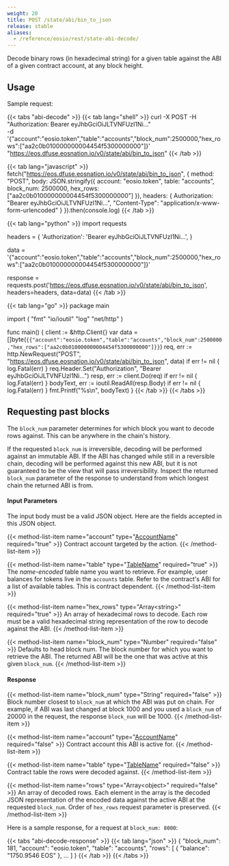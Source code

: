 ```yaml
---
weight: 20
title: POST /state/abi/bin_to_json
release: stable
aliases:
  - /reference/eosio/rest/state-abi-decode/
---
```


Decode binary rows (in hexadecimal string) for a given table against
the ABI of a given contract account, at any block height.

## Usage

Sample request:

{{< tabs "abi-decode" >}}
{{< tab lang="shell" >}}
curl -X POST -H "Authorization: Bearer eyJhbGciOiJLTVNFUzI1Ni..." \
    -d '{"account":"eosio.token","table":"accounts","block_num":2500000,"hex_rows":["aa2c0b010000000004454f5300000000"]}' \
    "https://eos.dfuse.eosnation.io/v0/state/abi/bin_to_json"
{{< /tab >}}

{{< tab lang="javascript" >}}
fetch("https://eos.dfuse.eosnation.io/v0/state/abi/bin_to_json", {
  method: "POST",
  body: JSON.stringify({
    account: "eosio.token",
    table: "accounts",
    block_num: 2500000,
    hex_rows: ["aa2c0b010000000004454f5300000000"]
  }),
  headers: {
    Authorization: "Bearer eyJhbGciOiJLTVNFUzI1Ni...",
    "Content-Type": "application/x-www-form-urlencoded"
  }
}).then(console.log)
{{< /tab >}}

{{< tab lang="python" >}}
import requests

headers = {
  'Authorization': 'Bearer eyJhbGciOiJLTVNFUzI1Ni...',
}

data = '{"account":"eosio.token","table":"accounts","block_num":2500000,"hex_rows":["aa2c0b010000000004454f5300000000"]}'

response = requests.post('https://eos.dfuse.eosnation.io/v0/state/abi/bin_to_json', headers=headers, data=data)
{{< /tab >}}

{{< tab lang="go" >}}
package main

import (
	"fmt"
	"io/ioutil"
	"log"
	"net/http"
)

func main() {
	client := &http.Client{}
	var data = []byte(`{{"account":"eosio.token","table":"accounts","block_num":2500000,"hex_rows":["aa2c0b010000000004454f5300000000"]}}`)
	req, err := http.NewRequest("POST", "https://eos.dfuse.eosnation.io/v0/state/abi/bin_to_json", data)
	if err != nil {
		log.Fatal(err)
	}
	req.Header.Set("Authorization", "Bearer eyJhbGciOiJLTVNFUzI1Ni...")
	resp, err := client.Do(req)
	if err != nil {
		log.Fatal(err)
	}
	bodyText, err := ioutil.ReadAll(resp.Body)
	if err != nil {
		log.Fatal(err)
	}
	fmt.Printf("%s\n", bodyText)
}
{{< /tab >}}
{{< /tabs >}}

## Requesting past blocks

The `block_num` parameter determines for which block you want to decode rows
against. This can be anywhere in the chain's history.

If the requested `block_num` is irreversible, decoding will be performed
against an immutable ABI. If the ABI has changed while still in a reversible
chain, decoding will be performed against this new ABI, but it is not guaranteed
to be the view that will pass irreversibility. Inspect the returned `block_num`
parameter of the response to understand from which longest chain the returned ABI is from.

#### Input Parameters

The input body must be a valid JSON object. Here are the fields accepted in this JSON
object.

{{< method-list-item name="account" type="[AccountName](/eosio/public-apis/reference/types/accountname)" required="true" >}}
  Contract account targeted by the action.
{{< /method-list-item >}}

{{< method-list-item name="table" type="[TableName](/eosio/public-apis/reference/types/tablename)" required="true" >}}
  The _name-encoded_ table name you want to retrieve. For example, user balances for tokens live in the `accounts` table. Refer to the contract's ABI for a list of available tables. This is contract dependent.
{{< /method-list-item >}}

{{< method-list-item name="hex_rows" type="Array&lt;string&gt;" required="true" >}}
  An array of hexadecimal rows to decode. Each row must be a valid hexadecimal string representation of the row to decode against the ABI.
{{< /method-list-item >}}

{{< method-list-item name="block_num" type="Number" required="false" >}}
  Defaults to head block num. The block number for which you want to retrieve the ABI. The returned ABI will be the one that was active at this given `block_num`.
{{< /method-list-item >}}

#### Response

{{< method-list-item name="block_num" type="String" required="false" >}}
  Block number closest to `block_num` at which the ABI was put on chain. For example, if ABI was last changed at block 1000 and you used a `block_num` of 20000 in the request, the response `block_num` will be 1000.
{{< /method-list-item >}}

{{< method-list-item name="account" type="[AccountName](/eosio/public-apis/reference/types/accountname)" required="false" >}}
  Contract account this ABI is active for.
{{< /method-list-item >}}

{{< method-list-item name="table" type="[TableName](/eosio/public-apis/reference/types/tablename)" required="false" >}}
  Contract table the rows were decoded against.
{{< /method-list-item >}}

{{< method-list-item name="rows" type="Array&lt;object&gt;" required="false" >}}
  An array of decoded rows. Each element in the array is the decoded JSON representation of the encoded data against the active ABI at the requested `block_num`. Order of `hex_rows` request parameter is preserved.
{{< /method-list-item >}}

Here is a sample response, for a request at `block_num: 8000`:

{{< tabs "abi-decode-response" >}}
{{< tab lang="json" >}}
{
  "block_num": 181,
  "account": "eosio.token",
  "table": "accounts",
  "rows": [
    {
      "balance": "1750.9546 EOS"
    },
    ...
  ]
}
{{< /tab >}}
{{< /tabs >}}
